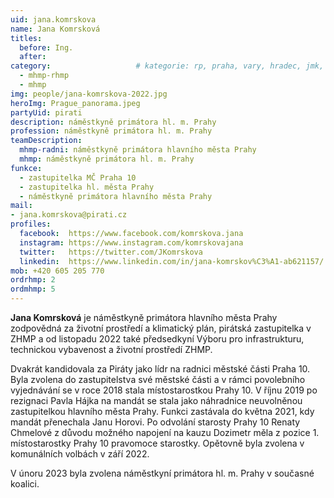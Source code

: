 ```yaml
---
uid: jana.komrskova
name: Jana Komrsková
titles:
  before: Ing. 
  after:
category:                 	# kategorie: rp, praha, vary, hradec, jmk, senat
  - mhmp-rhmp
  - mhmp
img: people/jana-komrskova-2022.jpg
heroImg: Prague_panorama.jpeg
partyUid: pirati
description: náměstkyně primátora hl. m. Prahy
profession: náměstkyně primátora hl. m. Prahy
teamDescription:
  mhmp-radni: náměstkyně primátora hlavního města Prahy
  mhmp: náměstkyně primátora hl. m. Prahy
funkce:
  - zastupitelka MČ Praha 10
  - zastupitelka hl. města Prahy 
  - náměstkyně primátora hlavního města Prahy
mail:
- jana.komrskova@pirati.cz
profiles:
  facebook:  https://www.facebook.com/komrskova.jana
  instagram: https://www.instagram.com/komrskovajana
  twitter:   https://twitter.com/JKomrskova
  linkedin:  https://www.linkedin.com/in/jana-komrskov%C3%A1-ab621157/
mob: +420 605 205 770
ordrhmp: 2
ordmhmp: 5
---
```


**Jana Komrsková** je náměstkyně primátora hlavního města Prahy zodpovědná za životní prostředí a klimatický plán, pirátská zastupitelka v ZHMP a od listopadu 2022 také předsedkyní Výboru pro infrastrukturu, technickou vybavenost a životní prostředí ZHMP.

Dvakrát kandidovala za Piráty jako lídr na radnici městské části Praha 10. Byla zvolena do zastupitelstva své městské části a v rámci povolebního vyjednávání se v roce 2018 stala místostarostkou Prahy 10. V říjnu 2019 po rezignaci Pavla Hájka na mandát se stala jako náhradnice neuvolněnou zastupitelkou hlavního města Prahy. Funkci zastávala do května 2021, kdy mandát přenechala Janu Horovi. Po odvolání starosty Prahy 10 Renaty Chmelové z důvodu možného napojení na kauzu Dozimetr měla z pozice 1. místostarostky Prahy 10 pravomoce starostky. Opětovně byla zvolena v komunálních volbách v září 2022.

V únoru 2023 byla zvolena náměstkyní primátora hl. m. Prahy v současné koalici.
